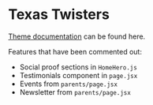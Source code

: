 # Texas Twisters

[Theme documentation](https://gist.github.com/austintoddj/3ba694ec4188dc89ece007a4b03a6335) can be found here.

Features that have been commented out:

- Social proof sections in `HomeHero.js`
- Testimonials component in `page.jsx`
- Events from `parents/page.jsx`
- Newsletter from `parents/page.jsx`
